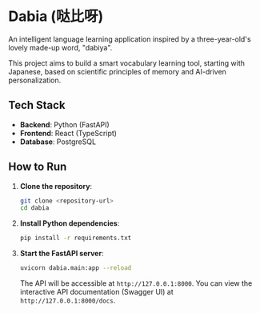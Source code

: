 # Dabia (哒比呀)

An intelligent language learning application inspired by a three-year-old's lovely made-up word, "dabiya".

This project aims to build a smart vocabulary learning tool, starting with Japanese, based on scientific principles of memory and AI-driven personalization.

## Tech Stack

- **Backend**: Python (FastAPI)
- **Frontend**: React (TypeScript)
- **Database**: PostgreSQL

## How to Run

1.  **Clone the repository**:
    ```bash
    git clone <repository-url>
    cd dabia
    ```
2.  **Install Python dependencies**:
    ```bash
    pip install -r requirements.txt
    ```
3.  **Start the FastAPI server**:
    ```bash
    uvicorn dabia.main:app --reload
    ```

    The API will be accessible at `http://127.0.0.1:8000`.
    You can view the interactive API documentation (Swagger UI) at `http://127.0.0.1:8000/docs`.